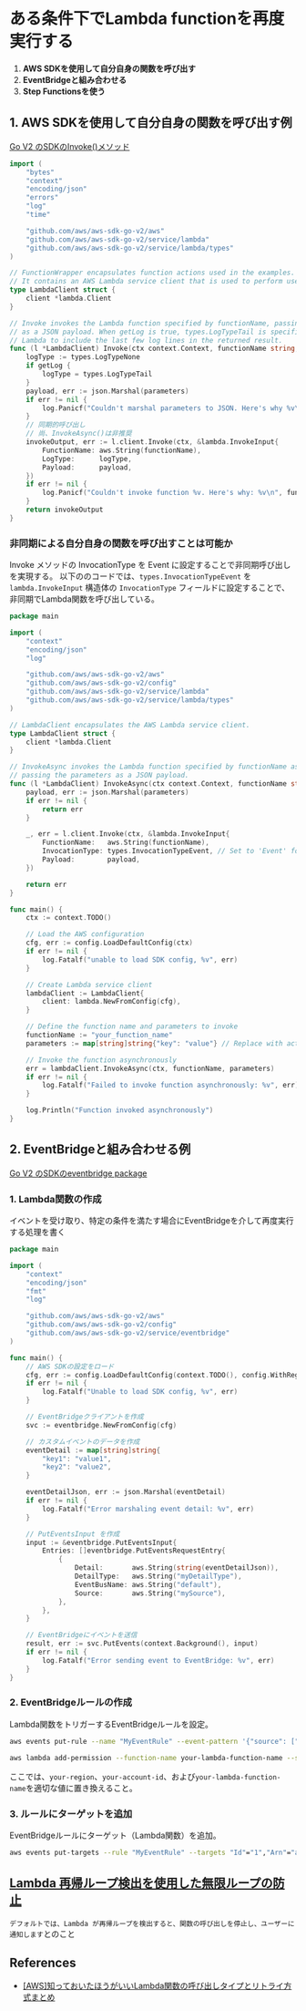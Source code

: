 # ある条件下でLambda functionを再度実行する

1. **AWS SDKを使用して自分自身の関数を呼び出す**
2. **EventBridgeと組み合わせる**
3. **Step Functionsを使う**

## 1. AWS SDKを使用して自分自身の関数を呼び出す例

[Go V2 のSDKのInvoke()メソッド](https://docs.aws.amazon.com/ja_jp/code-library/latest/ug/go_2_lambda_code_examples.html)

```go
import (
    "bytes"
    "context"
    "encoding/json"
    "errors"
    "log"
    "time"

    "github.com/aws/aws-sdk-go-v2/aws"
    "github.com/aws/aws-sdk-go-v2/service/lambda"
    "github.com/aws/aws-sdk-go-v2/service/lambda/types"
)

// FunctionWrapper encapsulates function actions used in the examples.
// It contains an AWS Lambda service client that is used to perform user actions.
type LambdaClient struct {
    client *lambda.Client
}

// Invoke invokes the Lambda function specified by functionName, passing the parameters
// as a JSON payload. When getLog is true, types.LogTypeTail is specified, which tells
// Lambda to include the last few log lines in the returned result.
func (l *LambdaClient) Invoke(ctx context.Context, functionName string, parameters any, getLog bool) *lambda.InvokeOutput {
    logType := types.LogTypeNone
    if getLog {
        logType = types.LogTypeTail
    }
    payload, err := json.Marshal(parameters)
    if err != nil {
        log.Panicf("Couldn't marshal parameters to JSON. Here's why %v\n", err)
    }
    // 同期的呼び出し
    // 尚、InvokeAsync()は非推奨
    invokeOutput, err := l.client.Invoke(ctx, &lambda.InvokeInput{
        FunctionName: aws.String(functionName),
        LogType:      logType,
        Payload:      payload,
    })
    if err != nil {
        log.Panicf("Couldn't invoke function %v. Here's why: %v\n", functionName, err)
    }
    return invokeOutput
}
```

### 非同期による自分自身の関数を呼び出すことは可能か

Invoke メソッドの InvocationType を Event に設定することで非同期呼び出しを実現する。
以下ののコードでは、`types.InvocationTypeEvent` を `lambda.InvokeInput` 構造体の `InvocationType` フィールドに設定することで、非同期でLambda関数を呼び出している。

```go
package main

import (
    "context"
    "encoding/json"
    "log"

    "github.com/aws/aws-sdk-go-v2/aws"
    "github.com/aws/aws-sdk-go-v2/config"
    "github.com/aws/aws-sdk-go-v2/service/lambda"
    "github.com/aws/aws-sdk-go-v2/service/lambda/types"
)

// LambdaClient encapsulates the AWS Lambda service client.
type LambdaClient struct {
    client *lambda.Client
}

// InvokeAsync invokes the Lambda function specified by functionName asynchronously,
// passing the parameters as a JSON payload.
func (l *LambdaClient) InvokeAsync(ctx context.Context, functionName string, parameters any) error {
    payload, err := json.Marshal(parameters)
    if err != nil {
        return err
    }

    _, err = l.client.Invoke(ctx, &lambda.InvokeInput{
        FunctionName:   aws.String(functionName),
        InvocationType: types.InvocationTypeEvent, // Set to 'Event' for asynchronous invocation
        Payload:        payload,
    })

    return err
}

func main() {
    ctx := context.TODO()

    // Load the AWS configuration
    cfg, err := config.LoadDefaultConfig(ctx)
    if err != nil {
        log.Fatalf("unable to load SDK config, %v", err)
    }

    // Create Lambda service client
    lambdaClient := LambdaClient{
        client: lambda.NewFromConfig(cfg),
    }

    // Define the function name and parameters to invoke
    functionName := "your_function_name"
    parameters := map[string]string{"key": "value"} // Replace with actual parameters

    // Invoke the function asynchronously
    err = lambdaClient.InvokeAsync(ctx, functionName, parameters)
    if err != nil {
        log.Fatalf("Failed to invoke function asynchronously: %v", err)
    }

    log.Println("Function invoked asynchronously")
}
```

## 2. EventBridgeと組み合わせる例

[Go V2 のSDKのeventbridge package](https://pkg.go.dev/github.com/aws/aws-sdk-go-v2/service/eventbridge)

### 1. Lambda関数の作成

イベントを受け取り、特定の条件を満たす場合にEventBridgeを介して再度実行する処理を書く

```go
package main

import (
    "context"
    "encoding/json"
    "fmt"
    "log"

    "github.com/aws/aws-sdk-go-v2/aws"
    "github.com/aws/aws-sdk-go-v2/config"
    "github.com/aws/aws-sdk-go-v2/service/eventbridge"
)

func main() {
    // AWS SDKの設定をロード
    cfg, err := config.LoadDefaultConfig(context.TODO(), config.WithRegion("us-west-2"))
    if err != nil {
        log.Fatalf("Unable to load SDK config, %v", err)
    }

    // EventBridgeクライアントを作成
    svc := eventbridge.NewFromConfig(cfg)

    // カスタムイベントのデータを作成
    eventDetail := map[string]string{
        "key1": "value1",
        "key2": "value2",
    }

    eventDetailJson, err := json.Marshal(eventDetail)
    if err != nil {
        log.Fatalf("Error marshaling event detail: %v", err)
    }

    // PutEventsInput を作成
    input := &eventbridge.PutEventsInput{
        Entries: []eventbridge.PutEventsRequestEntry{
            {
                Detail:       aws.String(string(eventDetailJson)),
                DetailType:   aws.String("myDetailType"),
                EventBusName: aws.String("default"),
                Source:       aws.String("mySource"),
            },
        },
    }

    // EventBridgeにイベントを送信
    result, err := svc.PutEvents(context.Background(), input)
    if err != nil {
        log.Fatalf("Error sending event to EventBridge: %v", err)
    }
}
```

### 2. EventBridgeルールの作成

Lambda関数をトリガーするEventBridgeルールを設定。

```sh
aws events put-rule --name "MyEventRule" --event-pattern '{"source": ["my.event.source"], "detail-type": ["MyEvent"]}' --state ENABLED

aws lambda add-permission --function-name your-lambda-function-name --statement-id MyEventRulePermission --action 'lambda:InvokeFunction' --principal events.amazonaws.com --source-arn arn:aws:events:your-region:your-account-id:rule/MyEventRule
```

ここでは、`your-region`、`your-account-id`、および`your-lambda-function-name`を適切な値に置き換えること。

### 3. ルールにターゲットを追加

EventBridgeルールにターゲット（Lambda関数）を追加。

```sh
aws events put-targets --rule "MyEventRule" --targets "Id"="1","Arn"="arn:aws:lambda:your-region:your-account-id:function:your-lambda-function-name"
```

## [Lambda 再帰ループ検出を使用した無限ループの防止](https://docs.aws.amazon.com/ja_jp/lambda/latest/dg/invocation-recursion.html)

`デフォルトでは、Lambda が再帰ループを検出すると、関数の呼び出しを停止し、ユーザーに通知します`とのこと

## References

- [[AWS]知っておいたほうがいいLambda関数の呼び出しタイプとリトライ方式まとめ](https://dev.classmethod.jp/articles/lambda-idempotency/)
